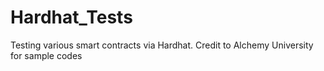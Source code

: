 # Hardhat_Tests
Testing various smart contracts via Hardhat. Credit to Alchemy University for sample codes 
